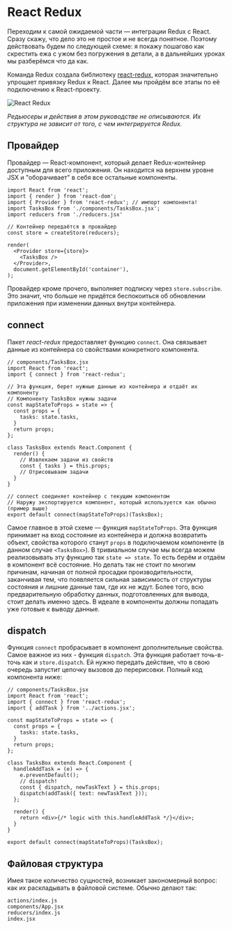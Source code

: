 # React Redux

Переходим к самой ожидаемой части — интеграции Redux с React. Сразу скажу, что дело это не простое и не всегда понятное. Поэтому действовать будем по следующей схеме: я покажу пошагово как скрестить ежа с ужом без погружения в детали, а в дальнейших уроках мы разберёмся что да как.

Команда Redux создала библиотеку [react-redux](https://react-redux.js.org/introduction/quick-start), которая значительно упрощает привязку Redux к React. Далее мы пройдём все этапы по её подключению к React-проекту.

![React Redux](https://coursehunters.online/uploads/default/original/1X/0c65de1fd60a5eff786cd9598fea1fe5cea36617.png)

_Редьюсеры и действия в этом руководстве не описываются. Их структура не зависит от того, с чем интегрируется Redux._

## Провайдер

Провайдер — React-компонент, который делает Redux-контейнер доступным для всего приложения. Он находится на верхнем уровне JSX и "оборачивает" в себя все остальные компоненты.

    import React from 'react';
    import { render } from 'react-dom';
    import { Provider } from 'react-redux'; // импорт компонента!
    import TasksBox from './components/TasksBox.jsx';
    import reducers from './reducers.jsx'

    // Контейнер передаётся в провайдер
    const store = createStore(reducers);

    render(
      <Provider store={store}>
        <TasksBox />
      </Provider>,
      document.getElementById('container'),
    );

Провайдер кроме прочего, выполняет подписку через `store.subscribe`. Это значит, что больше не придётся беспокоиться об обновлении приложения при изменении данных внутри контейнера.

## connect

Пакет _react-redux_ предоставляет функцию `connect`. Она связывает данные из контейнера со свойствами конкретного компонента.

    // components/TasksBox.jsx
    import React from 'react';
    import { connect } from 'react-redux';

    // Эта функция, берет нужные данные из контейнера и отдаёт их компоненту
    // Компоненту TasksBox нужны задачи
    const mapStateToProps = state => {
      const props = {
        tasks: state.tasks,
      }
      return props;
    };

    class TasksBox extends React.Component {
      render() {
        // Извлекаем задачи из свойств
        const { tasks } = this.props;
        // Отрисовываем задачи
      }
    }

    // connect соединяет контейнер с текущим компонентом
    // Наружу экспортируется компонент, который используется как обычно (пример выше)
    export default connect(mapStateToProps)(TasksBox);

Самое главное в этой схеме — функция `mapStateToProps`. Эта функция принимает на вход состояние из контейнера и должна возвратить объект, свойства которого станут `props` в подключаемом компоненте (в данном случае `<TasksBox>`). В тривиальном случае мы всегда можем реализовывать эту функцию так `state => state`. То есть берём и отдаём в компонент всё состояние. Но делать так не стоит по многим причинам, начиная от полной просадки производительности, заканчивая тем, что появляется сильная зависимость от структуры состояния и лишние данные там, где их не ждут. Более того, всю предварительную обработку данных, подготовленных для вывода, стоит делать именно здесь. В идеале в компоненты должны попадать уже готовые к выводу данные.

## dispatch

Функция `connect` пробрасывает в компонент дополнительные свойства. Самое важное из них - функция `dispatch`. Эта функция работает точь-в-точь как и `store.dispatch`. Ей нужно передать действие, что в свою очередь запустит цепочку вызовов до перерисовки. Полный код компонента ниже:

    // components/TasksBox.jsx
    import React from 'react';
    import { connect } from 'react-redux';
    import { addTask } from '../actions.jsx';

    const mapStateToProps = state => {
      const props = {
        tasks: state.tasks,
      }
      return props;
    };

    class TasksBox extends React.Component {
      handleAddTask = (e) => {
        e.preventDefault();
        // dispatch!
        const { dispatch, newTaskText } = this.props;
        dispatch(addTask({ text: newTaskText }));
      };

      render() {
        return <div>{/* logic with this.handleAddTask */}</div>;
      }
    }

    export default connect(mapStateToProps)(TasksBox);

## Файловая структура

Имея такое количество сущностей, возникает закономерный вопрос: как их раскладывать в файловой системе. Обычно делают так:

    actions/index.js
    components/App.jsx
    reducers/index.js
    index.jsx
